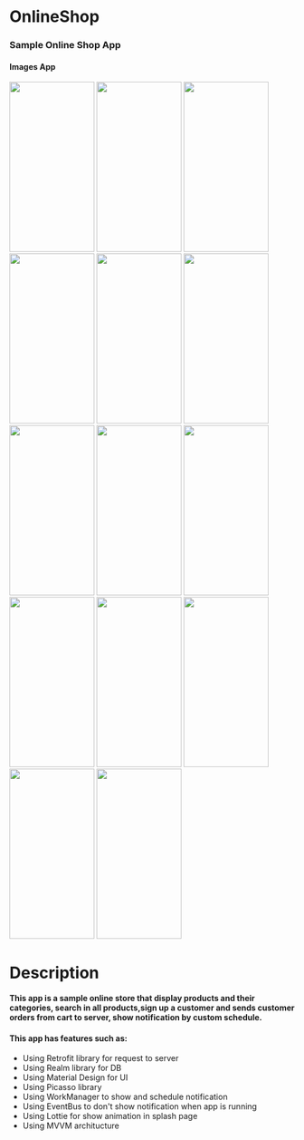 # OnlineShop
### Sample Online Shop App
#### Images App
<p float="left">
<img src="https://user-images.githubusercontent.com/53792416/74771764-fd3cf980-52a3-11ea-9ac5-30ce09873222.jpg" width="150" height="300">
<img src="https://user-images.githubusercontent.com/53792416/74774468-0c727600-52a9-11ea-833d-daabe422ff16.jpg" width="150" height="300">
<img src="https://user-images.githubusercontent.com/53792416/74774537-3a57ba80-52a9-11ea-841b-d7171df6f172.jpg" width="150" height="300">
<img src="https://user-images.githubusercontent.com/53792416/74774542-3b88e780-52a9-11ea-815e-395e5398c35d.jpg" width="150" height="300">
<img src="https://user-images.githubusercontent.com/53792416/74774546-3cba1480-52a9-11ea-988c-82f0d7db7fd2.jpg" width="150" height="300">
<img src="https://user-images.githubusercontent.com/53792416/74777609-15664600-52af-11ea-972a-0f1a60feea09.jpg" width="150" height="300">
<img src="https://user-images.githubusercontent.com/53792416/74774551-3f1c6e80-52a9-11ea-9b8a-3e7f1fa9d119.jpg" width="150" height="300">
<img src="https://user-images.githubusercontent.com/53792416/74774554-404d9b80-52a9-11ea-9836-a12b5f2068a9.jpg" width="150" height="300">
<img src="https://user-images.githubusercontent.com/53792416/74776624-29a94380-52ad-11ea-94b0-12574a82e91a.jpg" width="150" height="300">
<img src="https://user-images.githubusercontent.com/53792416/74774562-42175f00-52a9-11ea-8d1c-8995914059d6.jpg" width="150" height="300">
<img src="https://user-images.githubusercontent.com/53792416/74774567-42aff580-52a9-11ea-91ca-dba9aef1a99b.jpg" width="150" height="300">
<img src="https://user-images.githubusercontent.com/53792416/74774556-40e63200-52a9-11ea-9b69-69ed748f2c9d.jpg" width="150" height="300">
<img src="https://user-images.githubusercontent.com/53792416/74774539-3af05100-52a9-11ea-8919-5f471f466f5c.jpg" width="150" height="300">
<img src="https://user-images.githubusercontent.com/53792416/74774535-39268d80-52a9-11ea-9dc1-464425cc4611.jpg" width="150" height="300">
</p>

# Description
#### This app is a sample online store that display products and their categories, search in all products,sign up a customer and sends customer orders from cart to server, show notification by custom schedule.
#### This app has features such as:
- Using Retrofit library for request to server
- Using Realm library for DB
- Using Material Design for UI
- Using Picasso library
- Using WorkManager to show and schedule notification
- Using EventBus to don't show notification when app is running
- Using Lottie for show animation in splash page
- Using MVVM architucture
